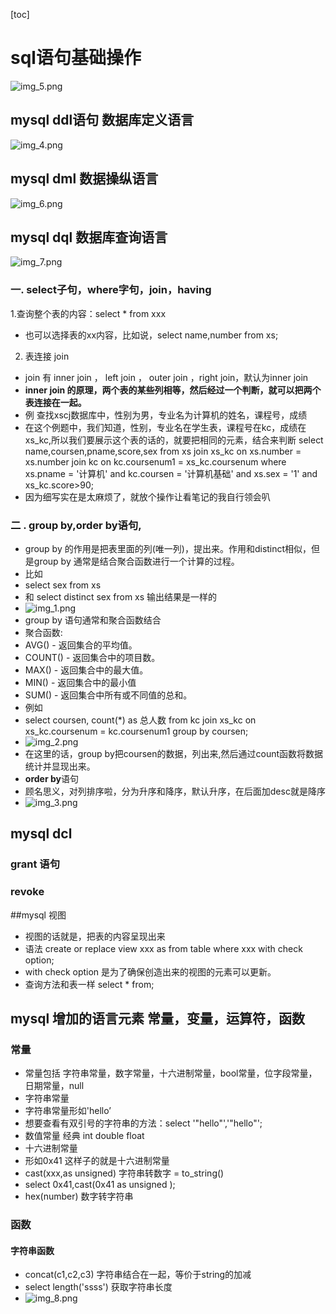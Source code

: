 [toc]
# sql语句基础操作
![img_5.png](img_5.png)
## mysql ddl语句 数据库定义语言
![img_4.png](img_4.png)
## mysql dml 数据操纵语言
![img_6.png](img_6.png) 
## mysql dql 数据库查询语言
![img_7.png](img_7.png)
### 一. select子句，where字句，join，having
1.查询整个表的内容：select * from xxx
 - 也可以选择表的xx内容，比如说，select name,number from xs;
2. 表连接 join
- join 有 inner join ， left join ， outer join ，right join，默认为inner join
- **inner join 的原理，两个表的某些列相等，然后经过一个判断，就可以把两个表连接在一起。**
- 例 查找xscj数据库中，性别为男，专业名为计算机的姓名，课程号，成绩
- 在这个例题中，我们知道，性别，专业名在学生表，课程号在kc，成绩在xs_kc,所以我们要展示这个表的话的，就要把相同的元素，结合来判断
  select name,coursen,pname,score,sex
  from xs join xs_kc on xs.number = xs.number
  join kc on kc.coursenum1 = xs_kc.coursenum
  where xs.pname = '计算机'
  and kc.coursen = '计算机基础'
  and xs.sex = '1'
  and xs_kc.score>90;
- 因为细写实在是太麻烦了，就放个操作让看笔记的我自行领会叭
### 二 . group by,order by语句,
- group by 的作用是把表里面的列(唯一列)，提出来。作用和distinct相似，但是group by 通常是结合聚合函数进行一个计算的过程。
- 比如
- select sex from xs
- 和 select distinct sex from xs 输出结果是一样的
- ![img_1.png](img_1.png)
- group by 语句通常和聚合函数结合
- 聚合函数:
- AVG() - 返回集合的平均值。
- COUNT() - 返回集合中的项目数。
- MAX() - 返回集合中的最大值。
- MIN() - 返回集合中的最小值
- SUM() - 返回集合中所有或不同值的总和。
- 例如
- select coursen, count(*) as 总人数
  from kc
  join xs_kc on xs_kc.coursenum = kc.coursenum1
  group by coursen;
- ![img_2.png](img_2.png)
- 在这里的话，group by把coursen的数据，列出来,然后通过count函数将数据统计并显现出来。
- **order by**语句
- 顾名思义，对列排序啦，分为升序和降序，默认升序，在后面加desc就是降序
- ![img_3.png](img_3.png)

## mysql dcl
### grant 语句
### revoke
##mysql 视图
- 视图的话就是，把表的内容呈现出来
- 语法 create or replace view xxx as 
      from table 
      where xxx
      with check option;
- with check option 是为了确保创造出来的视图的元素可以更新。
- 查询方法和表一样 select * from;
## mysql 增加的语言元素 常量，变量，运算符，函数
### 常量
- 常量包括 字符串常量，数字常量，十六进制常量，bool常量，位字段常量，日期常量，null
- 字符串常量
- 字符串常量形如'hello’
- 想要查看有双引号的字符串的方法：select '\"hello\"','"hello"';
- 数值常量 经典 int double float
- 十六进制常量
- 形如0x41 这样子的就是十六进制常量
- cast(xxx,as unsigned) 字符串转数字 = to_string()
- select 0x41,cast(0x41 as unsigned );
- hex(number) 数字转字符串
### 函数
#### 字符串函数
- concat(c1,c2,c3) 字符串结合在一起，等价于string的加减
- select length('ssss') 获取字符串长度
- ![img_8.png](img_8.png)